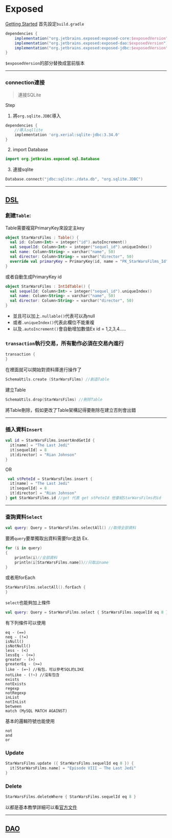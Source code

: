 # Exposed
[Getting Started](https://github.com/JetBrains/Exposed/wiki/Getting-Started)
首先設定`build.gradle`
```  groovy
dependencies {
    implementation("org.jetbrains.exposed:exposed-core:$exposedVersion")
    implementation("org.jetbrains.exposed:exposed-dao:$exposedVersion")
    implementation("org.jetbrains.exposed:exposed-jdbc:$exposedVersion")
}
```
`$exposedVersion`的部分替換成當前版本

---
### connection連接
> 連接SQLite

Step
1. 將`org.sqlite.JDBC`導入
``` groovy
dependencies {
    //導入sqllite
    implementation 'org.xerial:sqlite-jdbc:3.34.0'
}
```
2. import Database
``` kotlin
import org.jetbrains.exposed.sql.Database
```

3. 連接sqlite
``` Kotlin
Database.connect("jdbc:sqlite:./data.db", "org.sqlite.JDBC")
```
---

## [DSL](https://github.com/JetBrains/Exposed/wiki/DSL)
### 創建`Table`:
Table需要複寫PrimaryKey來設定主key
``` kotlin
object StarWarsFilms : Table() {
  val id: Column<Int> = integer("id").autoIncrement()
  val sequelId: Column<Int> = integer("sequel_id").uniqueIndex()
  val name: Column<String> = varchar("name", 50)
  val director: Column<String> = varchar("director", 50)
  override val primaryKey = PrimaryKey(id, name = "PK_StarWarsFilms_Id") // PK_StarWarsFilms_Id is optional here
}
```
或者自動生成PrimaryKey id
```kotlin
object StarWarsFilms : IntIdTable() {
  val sequelId: Column<Int> = integer("sequel_id").uniqueIndex()
  val name: Column<String> = varchar("name", 50)
  val director: Column<String> = varchar("director", 50)
}
```
* 並且可以加上`.nullable()`代表可以為null
* 或者`.uniqueIndex()`代表此欄位不能重複
* 以及`.autoIncrement()`會自動增加數值Ex id = 1,2,3,4.....

### `transaction`執行交易，所有動作必須在交易內進行
``` kotlin
transaction {
}
```
在裡面就可以開始對資料庫進行操作了
``` Kotlin
SchemaUtils.create (StarWarsFilms) //創造Table
```
建立Table
``` Kotlin
SchemaUtils.drop(StarWarsFilms) //刪除Table
```
將Table刪除，假如更改了Table架構記得要刪除在建立否則會出錯

---
### 插入資料`Insert`
``` kotlin
val id = StarWarsFilms.insertAndGetId {
  it[name] = "The Last Jedi"
  it[sequelId] = 8
  it[director] = "Rian Johnson"
}
```
OR
``` kotlin
 val stPeteId = StarWarsFilms.insert {
  it[name] = "The Last Jedi"
  it[sequelId] = 8
  it[director] = "Rian Johnson"
} get StarWarsFilms.id //get 代表 get stPeteId 他會給StarWarsFilms的id
```
---
### 查詢資料`Select`
``` kotlin
val query: Query = StarWarsFilms.selectAll() //取得全部資料
```
要將`query`要單獨取出資料需要for走訪 Ex.
``` kotlin
for (i in query)
{
    println(i)//全部資料
    println(i[StarWarsFilms.name])//只取出name
}
```
或者用forEach
``` kotlin
StarWarsFilms.selectAll().forEach { 
}
```
`select`也能夠加上條件
``` kotlin
val query: Query = StarWarsFilms.select { StarWarsFilms.sequelId eq 8 } //當sequelId == 8 取出
```
有下列條件可以使用
``` 
eq - (==)
neq - (!=)
isNull()
isNotNull()
less - (<)
lessEq - (<=)
greater - (>)
greaterEq - (>=)
like - (=~) //有包，可以參考SQL的LIKE
notLike - (!~) //沒有包含
exists
notExists
regexp
notRegexp
inList
notInList
between
match (MySQL MATCH AGAINST) 
```
基本的邏輯符號也能使用
```
not
and
or
```
### Update
``` kotlin
StarWarsFilms.update ({ StarWarsFilms.sequelId eq 8 }) {
  it[StarWarsFilms.name] = "Episode VIII – The Last Jedi"
}
```
### Delete
``` kotlin
StarWarsFilms.deleteWhere { StarWarsFilms.sequelId eq 8 }
```
以都是基本教學詳細可以看[官方文件](https://github.com/JetBrains/Exposed/wiki/DSL#update)
___
## [DAO](https://github.com/JetBrains/Exposed/wiki/DAO)